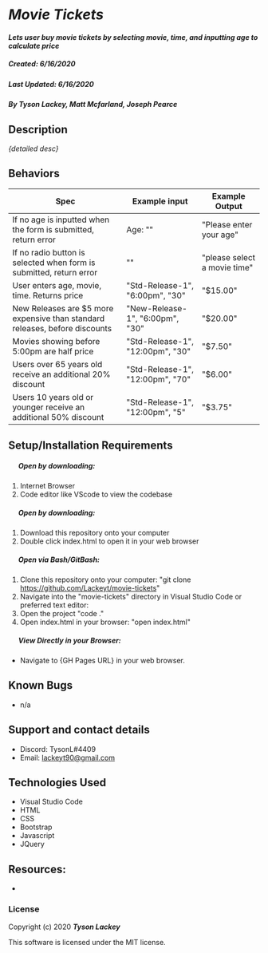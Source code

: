 #  _Movie Tickets_

#### _Lets user buy movie tickets by selecting movie, time, and inputting age to calculate price_
##### __Created:__ 6/16/2020
##### __Last Updated:__ 6/16/2020 
##### By _**Tyson Lackey, Matt Mcfarland, Joseph Pearce**_  

## Description

_{detailed desc}_

## Behaviors

| Spec| Example input | Example Output
| ----------- | ----------- | ----------- |
| If no age is inputted when the form is submitted, return error | Age: "" | "Please enter your age" |
| If no radio button is selected when form is submitted, return error | "" | "please select a movie time" |
| User enters age, movie, time. Returns price | "Std-Release-1", "6:00pm", "30" | "$15.00" |
| New Releases are $5 more expensive than standard releases, before discounts | "New-Release-1", "6:00pm", "30" | "$20.00" |
| Movies showing before 5:00pm are half price | "Std-Release-1", "12:00pm", "30" | "$7.50" |
| Users over 65 years old receive an additional 20% discount | "Std-Release-1", "12:00pm", "70" | "$6.00" |
| Users 10 years old or younger receive an additional 50% discount | "Std-Release-1", "12:00pm", "5" | "$3.75" |


## Setup/Installation Requirements

##### &nbsp;&nbsp;&nbsp;&nbsp;&nbsp;&nbsp;Open by downloading:
1. Internet Browser
2. Code editor like VScode to view the codebase

##### &nbsp;&nbsp;&nbsp;&nbsp;&nbsp;&nbsp;Open by downloading:

1. Download this repository onto your computer
2. Double click index.html to open it in your web browser

##### &nbsp;&nbsp;&nbsp;&nbsp;&nbsp;&nbsp;Open via Bash/GitBash:

1. Clone this repository onto your computer:
    "git clone https://github.com/Lackeyt/movie-tickets"
2. Navigate into the "movie-tickets" directory in Visual Studio Code or preferred text editor:
3. Open the project
    "code ."
3. Open index.html in your browser:
    "open index.html"

##### &nbsp;&nbsp;&nbsp;&nbsp;&nbsp;&nbsp;View Directly in your Browser:

* Navigate to {GH Pages URL} in your web browser.

## Known Bugs

* n/a

## Support and contact details

* Discord: TysonL#4409
* Email: lackeyt90@gmail.com


## Technologies Used

* Visual Studio Code
* HTML
* CSS
* Bootstrap
* Javascript
* JQuery

## Resources:

* 

### License

Copyright (c) 2020 **_Tyson Lackey_**

This software is licensed under the MIT license.